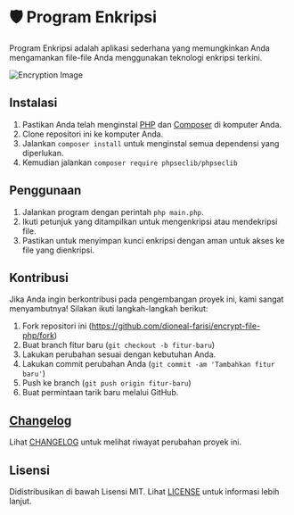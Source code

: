 # 🛡️ Program Enkripsi

Program Enkripsi adalah aplikasi sederhana yang memungkinkan Anda mengamankan file-file Anda menggunakan teknologi enkripsi terkini.

![Encryption Image](https://i.ibb.co/rxy6Vzd/c573da04-1dd4-49ba-8644-e538cafb7f28.jpg)

## Instalasi

1. Pastikan Anda telah menginstal [PHP](https://www.php.net/) dan [Composer](https://getcomposer.org/) di komputer Anda.
2. Clone repositori ini ke komputer Anda.
3. Jalankan `composer install` untuk menginstal semua dependensi yang diperlukan.
4. Kemudian jalankan `composer require phpseclib/phpseclib`

## Penggunaan

1. Jalankan program dengan perintah `php main.php`.
2. Ikuti petunjuk yang ditampilkan untuk mengenkripsi atau mendekripsi file.
3. Pastikan untuk menyimpan kunci enkripsi dengan aman untuk akses ke file yang dienkripsi.

## Kontribusi

Jika Anda ingin berkontribusi pada pengembangan proyek ini, kami sangat menyambutnya! Silakan ikuti langkah-langkah berikut:

1. Fork repositori ini (<https://github.com/dioneal-farisi/encrypt-file-php/fork>)
2. Buat branch fitur baru (`git checkout -b fitur-baru`)
3. Lakukan perubahan sesuai dengan kebutuhan Anda.
4. Lakukan commit perubahan Anda (`git commit -am 'Tambahkan fitur baru'`)
5. Push ke branch (`git push origin fitur-baru`)
6. Buat permintaan tarik baru melalui GitHub.

## [Changelog](CHANGELOG.md)

Lihat [CHANGELOG](CHANGELOG.md) untuk melihat riwayat perubahan proyek ini.

## Lisensi

Didistribusikan di bawah Lisensi MIT. Lihat [LICENSE](LICENSE) untuk informasi lebih lanjut.
